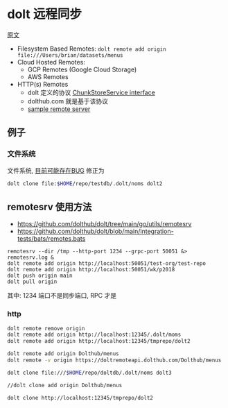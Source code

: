 # dolt 远程同步
[原文](https://www.dolthub.com/blog/2021-07-19-remotes/)

- Filesystem Based Remotes: `dolt remote add origin file:///Users/brian/datasets/menus `
- Cloud Hosted Remotes: 
  - GCP Remotes (Google Cloud Storage)
  - AWS Remotes
- HTTP(s) Remotes
  - dolt 定义的协议 [ChunkStoreService interface](https://github.com/dolthub/dolt/blob/master/proto/dolt/services/remotesapi/v1alpha1/chunkstore.proto#L23)
  - dolthub.com 就是基于该协议
  - [sample remote server](https://github.com/dolthub/dolt/tree/main/go/utils/remotesrv)


## 例子

### 文件系统

文件系统, [目前可能存在BUG](https://github.com/dolthub/dolt/issues/1860)
修正为

```sh
dolt clone file:$HOME/repo/testdb/.dolt/noms dolt2
```

## remotesrv 使用方法

- https://github.com/dolthub/dolt/tree/main/go/utils/remotesrv
- https://github.com/dolthub/dolt/blob/main/integration-tests/bats/remotes.bats

```
remotesrv --dir /tmp --http-port 1234 --grpc-port 50051 &> remotesrv.log &
dolt remote add origin http://localhost:50051/test-org/test-repo
dolt remote add origin http://localhost:50051/wk/p2018
dolt push origin main
dolt pull origin
```

其中: 1234 端口不是同步端口, RPC 才是



### http

```sh
dolt remote remove origin  
dolt remote add origin http://localhost:12345/.dolt/moms
dolt remote add origin http://localhost:12345/tmprepo/dolt2

dolt remote add origin Dolthub/menus
dolt remote -v origin https://doltremoteapi.dolthub.com/Dolthub/menus

dolt clone file:///$HOME/repo/doltdb/.dolt/noms dolt3

//dolt clone add origin Dolthub/menus

dolt clone http://localhost:12345/tmprepo/dolt2

```

